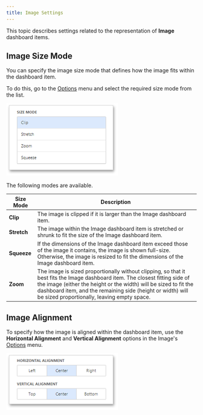 ```yaml
---
title: Image Settings
---
```

This topic describes settings related to the representation of **Image** dashboard items.

## Image Size Mode
You can specify the image size mode that defines how the image fits within the dashboard item.

To do this, go to the [Options](../../../../../dashboard-for-web/articles/web-dashboard-designer-mode/ui-elements/dashboard-item-menu.md) menu and select the required size mode from the list.

![wdd-image-size-mode](../../../../images/Img125755.png)

The following modes are available.

| Size Mode | Description |
|---|---|
| **Clip** | The image is clipped if it is larger than the Image dashboard item. |
| **Stretch** | The image within the Image dashboard item is stretched or shrunk to fit the size of the Image dashboard item. |
| **Squeeze** | If the dimensions of the Image dashboard item exceed those of the image it contains, the image is shown full-size. Otherwise, the image is resized to fit the dimensions of the Image dashboard item. |
| **Zoom** | The image is sized proportionally without clipping, so that it best fits the Image dashboard item. The closest fitting side of the image (either the height or the width) will be sized to fit the dashboard item, and the remaining side (height or width) will be sized proportionally, leaving empty space. |

## Image Alignment
To specify how the image is aligned within the dashboard item, use the **Horizontal Alignment** and **Vertical Alignment** options in the Image's [Options](../../../../../dashboard-for-web/articles/web-dashboard-designer-mode/ui-elements/dashboard-item-menu.md) menu.

![wdd-image-alignment](../../../../images/Img125756.png)